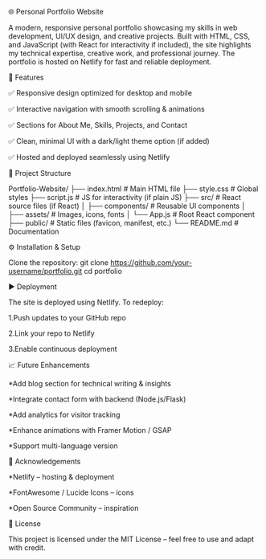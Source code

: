 🌐 Personal Portfolio Website

A modern, responsive personal portfolio showcasing my skills in web development, UI/UX design, and creative projects. Built with HTML, CSS, and JavaScript (with React for interactivity if included), the site highlights my technical expertise, creative work, and professional journey. The portfolio is hosted on Netlify for fast and reliable deployment.

📌 Features

✅ Responsive design optimized for desktop and mobile

✅ Interactive navigation with smooth scrolling & animations

✅ Sections for About Me, Skills, Projects, and Contact

✅ Clean, minimal UI with a dark/light theme option (if added)

✅ Hosted and deployed seamlessly using Netlify

📂 Project Structure

Portfolio-Website/ ├── index.html # Main HTML file ├── style.css # Global styles ├── script.js # JS for interactivity (if plain JS) ├── src/ # React source files (if React) │ ├── components/ # Reusable UI components │ ├── assets/ # Images, icons, fonts │ └── App.js # Root React component ├── public/ # Static files (favicon, manifest, etc.) └── README.md # Documentation

⚙️ Installation & Setup

Clone the repository: git clone https://github.com/your-username/portfolio.git cd portfolio

▶️ Deployment

The site is deployed using Netlify. To redeploy:

1.Push updates to your GitHub repo

2.Link your repo to Netlify

3.Enable continuous deployment

📈 Future Enhancements

*Add blog section for technical writing & insights

*Integrate contact form with backend (Node.js/Flask)

*Add analytics for visitor tracking

*Enhance animations with Framer Motion / GSAP

*Support multi-language version

🤝 Acknowledgements

*Netlify – hosting & deployment

*FontAwesome / Lucide Icons – icons

*Open Source Community – inspiration

📜 License

This project is licensed under the MIT License – feel free to use and adapt with credit.
